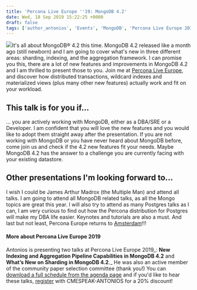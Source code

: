 ```yaml
---
title: 'Percona Live Europe ''19: MongoDB 4.2'
date: Wed, 18 Sep 2019 15:22:25 +0000
draft: false
tags: ['author_antonios', 'Events', 'MongoDB', 'Percona Live Europe 2019']
---
```


![](https://www.percona.com/community-blog/wp-content/uploads/2019/09/percona-live-europe2019-300x150.jpg)It's all about MongoDB® 4.2 this time. MongoDB 4.2 released like a month ago (still newborn) and I am going to cover what's new in three different areas: sharding, indexing, and the aggregation framework. I can promise you this, there are a lot of new features and improvements in MongoDB 4.2 and I am thrilled to present those to you. Join me at [Percona Live Europe](https://www.percona.com/live-agenda), and discover how distributed transactions, wildcard indexes and materialized views (plus many other new features) actually work and fit on your workload.

This talk is for you if...
--------------------------

... you are actively working with MongoDB, either as a DBA/SRE or a Developer. I am confident that you will love the new features and you would like to adopt them straight away after the presentation. If you are not working with MongoDB or you have never heard about MongoDB before, come join us and check if the 4.2 new features fit your needs. Maybe MongoDB 4.2 has the answer to a challenge you are currently facing with your existing datastore.

Other presentations I'm looking forward to...
---------------------------------------------

I wish I could be James Arthur Madrox (the Multiple Man) and attend all talks. I am going to attend all MongoDB related talks, as all the Mongo topics are great this year. I will also try to attend as many Postgres talks as I can, I am very curious to find out how the Percona distribution for Postgres will make my DBA life easier. Keynotes and tutorials are also a must. And last but not least, Percona Europe returns to [Amsterdam](https://www.percona.com/live-info)!!!

#### More about Percona Live Europe 2019

Antonios is presenting two talks at Percona Live Europe 2019_: **New Indexing and Aggregation Pipeline Capabilities in MongoDB 4.2** and **What’s New on Sharding in MongoDB 4.2**._ He was also an active member of the community paper selection committee (thank you!) You can [download a full schedule from the agenda page](https://www.percona.com/live-agenda) and if you'd like to hear these talks, [register](https://www.percona.com/live-registration) with CMESPEAK-ANTONIOS for a 20% discount!